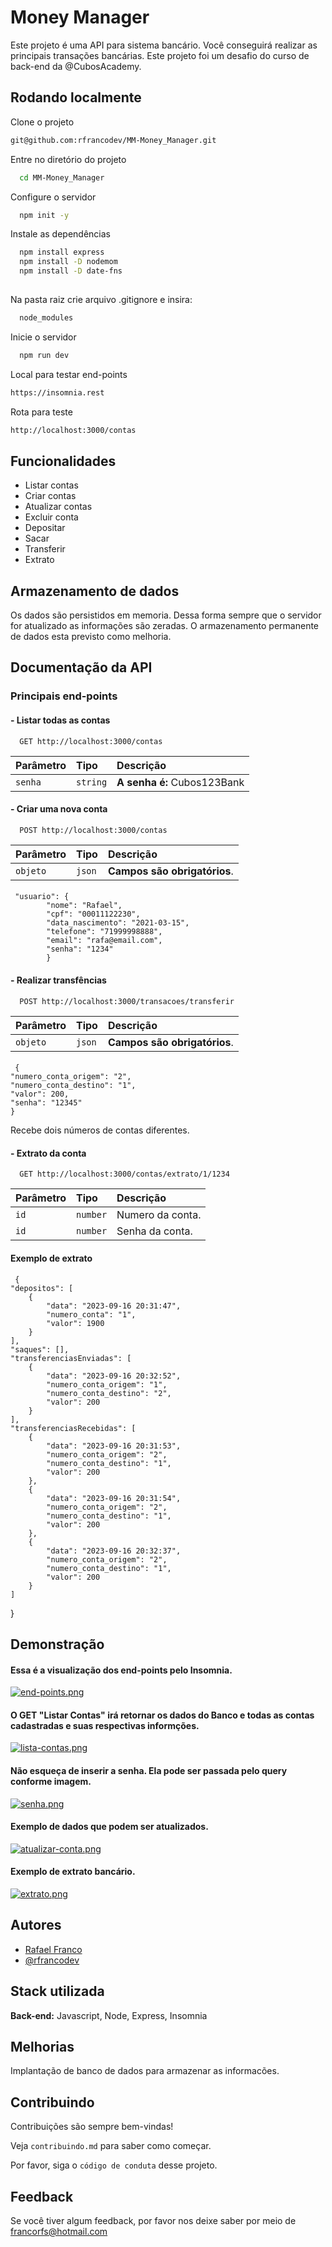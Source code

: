 
# Money Manager

Este projeto é uma API para sistema bancário. Você conseguirá realizar as principais transações bancárias.
Este projeto foi um desafio do curso de back-end da @CubosAcademy.
## Rodando localmente

Clone o projeto

```bash
git@github.com:rfrancodev/MM-Money_Manager.git
```

Entre no diretório do projeto

```bash
  cd MM-Money_Manager
```

Configure o servidor

```bash
  npm init -y
```
Instale as dependências

```bash
  npm install express
  npm install -D nodemom
  npm install -D date-fns
  
```
Na pasta raiz crie arquivo .gitignore e insira:

```bash
  node_modules
```

Inicie o servidor

```bash
  npm run dev
```

Local para testar end-points

```bash
https://insomnia.rest

```

Rota para teste

```bash
http://localhost:3000/contas

```


## Funcionalidades

- Listar contas
- Criar contas
- Atualizar contas
- Excluir conta
- Depositar
- Sacar
- Transferir
- Extrato


## Armazenamento de dados
Os dados são persistidos em memoria. Dessa forma sempre que o servidor for atualizado as informações são zeradas. 
O armazenamento permanente de dados esta previsto como melhoria.
## Documentação da API

### Principais end-points

#### - Listar todas as contas

```http
  GET http://localhost:3000/contas
```

| Parâmetro   | Tipo       | Descrição                           |
| :---------- | :--------- | :---------------------------------- |
| `senha` | `string` | **A senha é:** Cubos123Bank |

#### - Criar uma nova conta

```http
  POST http://localhost:3000/contas
```

| Parâmetro   | Tipo       | Descrição                                   |
| :---------- | :--------- | :------------------------------------------ |
| `objeto`      | `json` | **Campos são obrigatórios**.|

#### 
     "usuario": {
            "nome": "Rafael",
            "cpf": "00011122230",
            "data_nascimento": "2021-03-15",
            "telefone": "71999998888",
            "email": "rafa@email.com",
            "senha": "1234"
            }

#### - Realizar transfências

```http
  POST http://localhost:3000/transacoes/transferir
```

| Parâmetro   | Tipo       | Descrição                                   |
| :---------- | :--------- | :------------------------------------------ |
| `objeto`      | `json` | **Campos são obrigatórios**.|

#### 
     {
	"numero_conta_origem": "2",
	"numero_conta_destino": "1",
	"valor": 200,
	"senha": "12345"
    }

Recebe dois números de contas diferentes.
#### - Extrato da conta

```http
  GET http://localhost:3000/contas/extrato/1/1234
```

| Parâmetro   | Tipo       | Descrição                                   |
| :---------- | :--------- | :------------------------------------------ |
| `id`      | `number` | Numero da conta.|
| `id`      | `number` | Senha da conta.|

#### Exemplo de extrato
     {
	"depositos": [
		{
			"data": "2023-09-16 20:31:47",
			"numero_conta": "1",
			"valor": 1900
		}
	],
	"saques": [],
	"transferenciasEnviadas": [
		{
			"data": "2023-09-16 20:32:52",
			"numero_conta_origem": "1",
			"numero_conta_destino": "2",
			"valor": 200
		}
	],
	"transferenciasRecebidas": [
		{
			"data": "2023-09-16 20:31:53",
			"numero_conta_origem": "2",
			"numero_conta_destino": "1",
			"valor": 200
		},
		{
			"data": "2023-09-16 20:31:54",
			"numero_conta_origem": "2",
			"numero_conta_destino": "1",
			"valor": 200
		},
		{
			"data": "2023-09-16 20:32:37",
			"numero_conta_origem": "2",
			"numero_conta_destino": "1",
			"valor": 200
		}
	]
}


## Demonstração

#### Essa é a visualização dos end-points pelo Insomnia. 

[![end-points.png](https://i.postimg.cc/bwGL12D2/end-points.png)](https://postimg.cc/HrgQgntp)

#### O GET "Listar Contas" irá retornar os dados do Banco e todas as contas cadastradas e suas respectivas informções.

[![lista-contas.png](https://i.postimg.cc/7LGcPWMd/lista-contas.png)](https://postimg.cc/06vZcZ40)

#### Não esqueça de inserir a **senha**. Ela pode ser passada pelo query conforme imagem.

[![senha.png](https://i.postimg.cc/tCqMnTNh/senha.png)](https://postimg.cc/F16Z2hqR)

#### Exemplo de dados que podem ser atualizados.

[![atualizar-conta.png](https://i.postimg.cc/mk8VyYy7/atualizar-conta.png)](https://postimg.cc/JHHb1Bgh)

#### Exemplo de extrato bancário.

[![extrato.png](https://i.postimg.cc/RZzxY97h/extrato.png)](https://postimg.cc/JGKFyfdC)

## Autores

- [Rafael Franco](https://www.linkedin.com/in/rafa-franco/)
- [@rfrancodev](https://github.com/rfrancodev)


## Stack utilizada


**Back-end:** Javascript, Node, Express, Insomnia


## Melhorias

Implantação de banco de dados para armazenar as informacões.


## Contribuindo

Contribuições são sempre bem-vindas!

Veja `contribuindo.md` para saber como começar.

Por favor, siga o `código de conduta` desse projeto.


## Feedback

Se você tiver algum feedback, por favor nos deixe saber por meio de francorfs@hotmail.com
